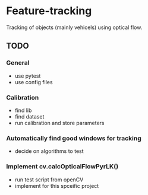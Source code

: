 # Feature-tracking
Tracking of objects (mainly vehicels) using optical flow. 


## TODO

### General
- use pytest
- use config files

### Calibration
- find lib
- find dataset
- run calibration and store parameters

### Automatically find good windows for tracking
- decide on algorithms to test


### Implement  cv.calcOpticalFlowPyrLK() 
- run test script from openCV
- implement for this spceific project
